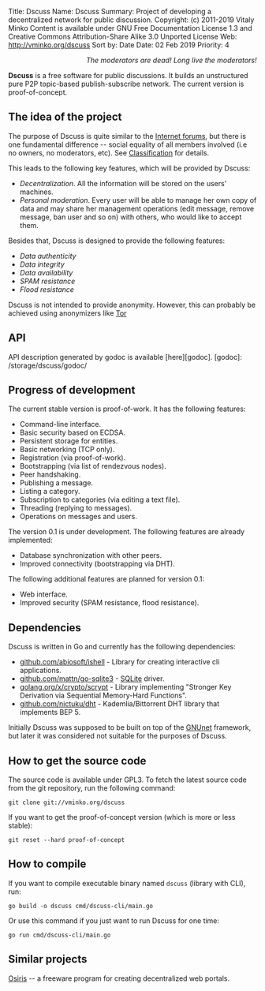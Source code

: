 Title:      Dscuss
Name:       Dscuss
Summary:    Project of developing a decentralized network for public discussion.
Copyright:  (c) 2011-2019 Vitaly Minko
            Content is available under GNU Free Documentation License 1.3 and
            Creative Commons Attribution-Share Alike 3.0 Unported License
Web:        http://vminko.org/dscuss
Sort by:    Date
Date:       02 Feb 2019
Priority:   4


_<div style="text-align: right">The moderators are dead! Long live the moderators!</div>_


**Dscuss** is a free software for public discussions. It builds an unstructured
pure P2P topic-based publish-subscribe network. The current version is
proof-of-concept.


The idea of the project
-----------------------

The purpose of Dscuss is quite similar to the [Internet forums][forum_wiki], but
there is one fundamental difference -- social equality of all members involved
(i.e no owners, no moderators, etc). See [Classification][cls] for details.

This leads to the following key features, which will be provided by Dscuss:

* _Decentralization_. All the information will be stored on the users' machines.
* _Personal moderation_. Every user will be able to manage her own copy of data
  and may share her management operations (edit message, remove message, ban
  user and so on) with others, who would like to accept them.

Besides that, Dscuss is designed to provide the following features:

* _Data authenticity_
* _Data integrity_
* _Data availability_
* _SPAM resistance_ 
* _Flood resistance_

Dscuss is not intended to provide anonymity. However, this can probably be
achieved using anonymizers like [Tor][tor_home]

[forum_wiki]: http://en.wikipedia.org/wiki/Internet_forum
[tor_home]: https://www.torproject.org/
[cls]: /dscuss/classification


API
---

API description generated by godoc is available [here][godoc].
[godoc]: /storage/dscuss/godoc/


Progress of development
-----------------------

The current stable version is proof-of-work. It has the following features:

* Command-line interface.
* Basic security based on ECDSA.
* Persistent storage for entities.
* Basic networking (TCP only).
* Registration (via proof-of-work).
* Bootstrapping (via list of rendezvous nodes).
* Peer handshaking.
* Publishing a message.
* Listing a category.
* Subscription to categories (via editing a text file).
* Threading (replying to messages).
* Operations on messages and users.

The version 0.1 is under development. The following features are already
implemented:

* Database synchronization with other peers.
* Improved connectivity (bootstrapping via DHT).

The following additional features are planned for version 0.1:

* Web interface.
* Improved security (SPAM resistance, flood resistance).


Dependencies
------------

Dscuss is written in Go and currently has the following dependencies:

* [github.com/abiosoft/ishell][ish_home] - Library for creating interactive cli applications.
* [github.com/mattn/go-sqlite3][gosql] - [SQLite][sql_home] driver.
* [golang.org/x/crypto/scrypt][scrpt] - Library implementing "Stronger Key
  Derivation via Sequential Memory-Hard Functions".
* [github.com/nictuku/dht][dht] - Kademlia/Bittorrent DHT library that
  implements BEP 5.

Initially Dscuss was supposed to be built on top of the [GNUnet][gn_home]
framework, but later it was considered not suitable for the purposes of Dscuss.

[ish_home]: https://github.com/abiosoft/ishell
[sql_home]: http://www.sqlite.org/
[gosql]: https://github.com/mattn/go-sqlite3
[scrpt]: https://godoc.org/golang.org/x/crypto/scrypt
[dht]: https://github.com/nictuku/dht
[gn_home]: http://gnunet.org/


How to get the source code
--------------------------

The source code is available under GPL3.  To fetch the latest source code from
the git repository, run the following command:

    git clone git://vminko.org/dscuss

If you want to get the proof-of-concept version (which is more or less stable):

    git reset --hard proof-of-concept


How to compile
--------------

If you want to compile executable binary named `dscuss` (library with CLI), run:

    go build -o dscuss cmd/dscuss-cli/main.go

Or use this command if you just want to run Dscuss for one time:

    go run cmd/dscuss-cli/main.go


Similar projects
----------------

[Osiris](http://www.osiris-sps.org/) -- a freeware program for creating
decentralized web portals.
